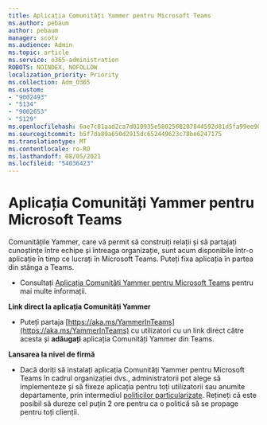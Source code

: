 ```yaml
---
title: Aplicația Comunități Yammer pentru Microsoft Teams
ms.author: pebaum
author: pebaum
manager: scotv
ms.audience: Admin
ms.topic: article
ms.service: o365-administration
ROBOTS: NOINDEX, NOFOLLOW
localization_priority: Priority
ms.collection: Adm_O365
ms.custom:
- "9002493"
- "5134"
- "9002653"
- "5129"
ms.openlocfilehash: 6ae7c81aad2ca7d010935e5802568207844592d81d5fa99ee90804167ea8e4f3
ms.sourcegitcommit: b5f7da89a650d2915dc652449623c78be6247175
ms.translationtype: MT
ms.contentlocale: ro-RO
ms.lasthandoff: 08/05/2021
ms.locfileid: "54036423"
---
```

# <a name="yammer-communities-app-for-microsoft-teams"></a>Aplicația Comunități Yammer pentru Microsoft Teams

Comunitățile Yammer, care vă permit să construiți relații și să partajați cunoștințe între echipe și întreaga organizație, sunt acum disponibile într-o aplicație în timp ce lucrați în Microsoft Teams. Puteți fixa aplicația în partea din stânga a Teams. 

- Consultați [Aplicația Comunități Yammer pentru Microsoft Teams](https://go.microsoft.com/fwlink/?linkid=2127757&clcid=0x409) pentru mai multe informații.

**Link direct la aplicația Comunități Yammer**

- Puteți partaja [https://aka.ms/YammerInTeams](https://aka.ms/YammerInTeams) cu utilizatori cu un link direct către acesta și **adăugați** aplicația Comunități Yammer din Teams.

**Lansarea la nivel de firmă**

- Dacă doriți să instalați aplicația Comunități Yammer pentru Microsoft Teams în cadrul organizației dvs., administratorii pot alege să implementeze și să fixeze aplicația pentru toți utilizatorii sau anumite departamente, prin intermediul [politicilor particularizate](https://docs.microsoft.com/microsoftteams/manage-apps). Rețineți că este posibil să dureze cel puțin 2 ore pentru ca o politică să se propage pentru toți clienții.

